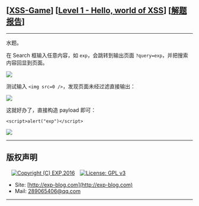 ## [[XSS-Game](https://xss-game.appspot.com/)] [[Level 1 - Hello, world of XSS](https://xss-game.appspot.com/level1)] [[解题报告](http://exp-blog.com/2019/02/15/pid-3299/)]

------

水题。

在 Search 框输入任意内容，如 `exp`，会跳转到输出页面 `?query=exp`，并把搜索内容回显到页面。

![](https://github.com/lyy289065406/CTF-Solving-Reports/blob/master/xss-game/level-1/imgs/01.png)

测试输入 `<img src=0 />`，发现页面未经过滤直接输出：

![](https://github.com/lyy289065406/CTF-Solving-Reports/blob/master/xss-game/level-1/imgs/02.png)

这就好办了，直接构造 payload 即可：

`<script>alert("exp")</script>`

![](https://github.com/lyy289065406/CTF-Solving-Reports/blob/master/xss-game/level-1/imgs/03.png)

------

## 版权声明

　[![Copyright (C) EXP,2016](https://img.shields.io/badge/Copyright%20(C)-EXP%202016-blue.svg)](http://exp-blog.com)　[![License: GPL v3](https://img.shields.io/badge/License-GPL%20v3-blue.svg)](https://www.gnu.org/licenses/gpl-3.0)
  

- Site: [http://exp-blog.com](http://exp-blog.com) 
- Mail: <a href="mailto:289065406@qq.com?subject=[EXP's Github]%20Your%20Question%20（请写下您的疑问）&amp;body=What%20can%20I%20help%20you?%20（需要我提供什么帮助吗？）">289065406@qq.com</a>


------
